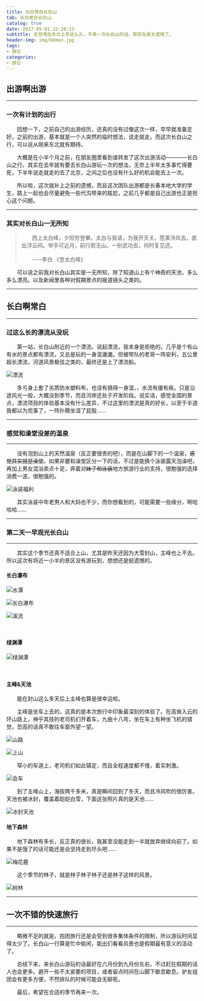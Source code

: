 ```yaml
---
title: 长白常白长白山
tab: 长白常白长白山
catalog: true
date: 2017-05-01 22:28:13
subtitle: 总觉得在东北上学这么久，不来一次长白山的话，那实在是太遗憾了。
header-img: img/Demon.jpg
tags:
- 游记
categories:
- 游记
---
```


## 出游啊出游

---

### 一次有计划的出行

&emsp;&emsp;回想一下，之前自己的出游经历，还真的没有过像这次一样，早早就准备定好。之前的出游，基本就是一个人突然的临时想法，说走就走。而这次长白山之行，可以说从刚来东北就有期待。

&emsp;&emsp;大概是在小半个月之前，在朋友圈里看到谁转发了这次出游活动————长白山之行。其实在去年就有要去长白山游玩一次的想法，无奈上半年太多事忙得要死，下半年说走就走的去了北京，之间之后也没有什么好的机会能去上一次。

&emsp;&emsp;所以啦，这次就补上之前的遗憾，而且这次团队出游都是长春本地大学的学生，路上一起也会尽量避免一些代沟带来的尴尬，之前几乎都是自己出游也正是担心这个问题。

---

### 其实对长白山一无所知

>   &emsp;&emsp;西上太白峰，夕阳穷登攀。太白与我语，为我开天关。愿乘泠风去，直出浮云间。举手可近月，前行若无山。一别武功去，何时复见还。<br>  
    &emsp;&emsp;----李白 《登太白峰》

&emsp;&emsp;可以说之前我对长白山其实是一无所知，除了知道山上有个神奇的天池，多么多么漂亮。以及新闻里各种对假期景点的报道镜头之类的。

---

## 长白啊常白

---

### 过这么长的漂流从没玩

&emsp;&emsp;第一站，长白山附近的一个漂流。说起漂流，我本身是拒绝的，几乎是个有山有水的景点都有漂流，又总是玩的一身湿漉漉。但被带队的老哥一阵安利，五公里超长漂流，河道风景极佳之类的，最终还是上了漂流船。

![漂流](img/img1.jpg)

&emsp;&emsp;多亏身上套了劣质防水塑料布，也没有搞得一身湿，，水流有缓有疾。只是沿途风光一般，大概没到季节，而且河岸还处于开发阶段。说实话，感觉全国的景点，漂流项目的体验基本没有什么差异，不过这里的漂流是真的好长，以至于半道我都以为完事了，一阵扑腾坐湿了屁股……

---

### 感觉和澡堂没差的温泉

---

&emsp;&emsp;没有泡到山上的天然温泉（反正要很贵的吧），而是在山脚下的一个温泉，~~感觉其实就是澡堂~~。如果非要和澡堂区分一下的话，不过是能换个泳装露天泡澡吧，再加上男女混浴卖点十足，奔着对~~妹子和泳装~~地方旅游行业的支持，很勉强的选择消费一波，很勉强的。

![泳装福利](img/img2.jpg)

&emsp;&emsp;其实泳装中年老男人和大妈也不少，而你想看到的，可能需要一些缘分，啊哈哈哈……

---

### 第二天一早观光长白山

---

&emsp;&emsp;其实这个季节还真不适合上山，尤其是昨天还因为大雪封山，主峰也上不去。所以这次有将近一小半的景区没有游玩到，想想还是挺遗憾的。

#### 长白瀑布

![水潭](img/img3.jpg)

![长白瀑布](img/img4.jpg)

![溪流](img/img5.jpg)

<br>

#### 绿渊潭

![绿渊潭](img/img6.jpg)

<br>

#### 主峰&天池

&emsp;&emsp;能在封山这么多天后上主峰也算是很幸运啦。

&emsp;&emsp;主峰是坐车上去的，这真的是本次旅行中印象最深刻的体验了。在高耸入云的环山路上，神乎其技的老司机们开着车，九曲十八弯，坐在车上有种坐飞机的错觉，恐高的话真不敢往车窗外望一望。

![山路](img/img7.jpg)

![上山](img/img8.jpg)

&emsp;&emsp;窄小的车道上，老司机们如此镇定，而且全程速度都不慢，着实刺激。

![会车](img/img9.jpg)

&emsp;&emsp;到了主峰山上，海拔两千多米，真是瞬间回到了冬天，而且冷风吹的很厉害。天池也被冰封，覆盖着皑皑白雪，下面这张照片真的是天池……

![冰封天池](img/img10.jpg)

#### 地下森林

&emsp;&emsp;地下森林有多长，反正真的很长，我甚至没能走到一半就放弃继续向前了。如果不是饿了的话可能还是会坚持走到尽头吧……

![梅花鹿](img/img11.jpg)

&emsp;&emsp;这个季节的林子，就是林子林子林子还是林子这样的风景。

![树林](img/img12.jpg)

---

## 一次不错的快速旅行

---

&emsp;&emsp;略微不足的就是，抱团旅行还是会受到很多集体条件的限制，所以游玩时间显得太少了。长白山一行算是忙中偷闲，能出们看看风景也是假期最有意义的活动了。

&emsp;&emsp;总结下来，来长白山游玩的话最好在六月份到九月份左右，不过赶在假期的话人也会更多。避开一些不太紧要的项目，或者留点时间在山脚下歇息歇息。驴友组团会有更多方便，不然排队的时候可能会无聊死。

&emsp;&emsp;最后，希望在合适的季节再来一次。